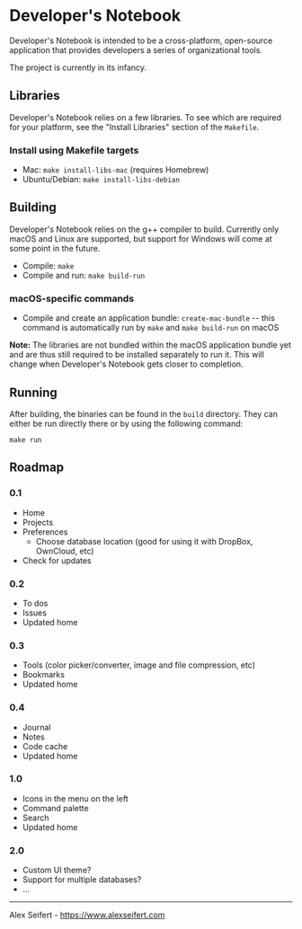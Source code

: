 # Developer's Notebook

Developer's Notebook is intended to be a cross-platform, open-source application that provides developers a series of organizational tools.

The project is currently in its infancy.


## Libraries

Developer's Notebook relies on a few libraries. To see which are required for your platform, see the "Install Libraries" section of the `Makefile`.

### Install using Makefile targets

- Mac: `make install-libs-mac` (requires Homebrew)
- Ubuntu/Debian: `make install-libs-debian`


## Building

Developer's Notebook relies on the g++ compiler to build. Currently only macOS and Linux are supported, but support for Windows will come at some point in the future.

- Compile: `make`
- Compile and run: `make build-run`

### macOS-specific commands

- Compile and create an application bundle: `create-mac-bundle` -- this command is automatically run by `make` and `make build-run` on macOS

**Note:** The libraries are not bundled within the macOS application bundle yet and are thus still required to be installed separately to run it. This will change when Developer's Notebook gets closer to completion.


## Running

After building, the binaries can be found in the `build` directory. They can either be run directly there or by using the following command:

    make run


## Roadmap

### 0.1

- Home
- Projects
- Preferences
  - Choose database location (good for using it with DropBox, OwnCloud, etc)
- Check for updates


### 0.2

- To dos
- Issues
- Updated home


### 0.3

- Tools (color picker/converter, image and file compression, etc)
- Bookmarks
- Updated home


### 0.4

- Journal
- Notes
- Code cache
- Updated home


### 1.0

- Icons in the menu on the left
- Command palette
- Search
- Updated home


### 2.0

- Custom UI theme?
- Support for multiple databases?
- ...


---

Alex Seifert - https://www.alexseifert.com
